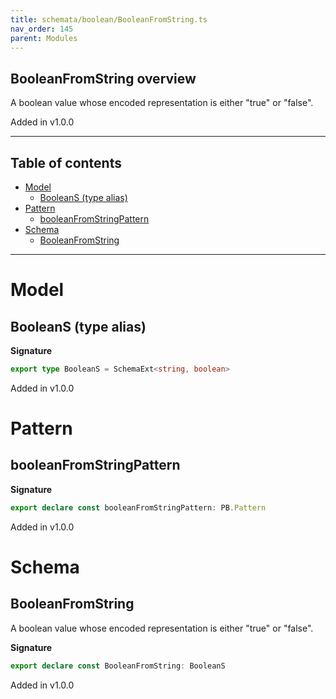 ```yaml
---
title: schemata/boolean/BooleanFromString.ts
nav_order: 145
parent: Modules
---
```


## BooleanFromString overview

A boolean value whose encoded representation is either "true" or "false".

Added in v1.0.0

---

<h2 class="text-delta">Table of contents</h2>

- [Model](#model)
  - [BooleanS (type alias)](#booleans-type-alias)
- [Pattern](#pattern)
  - [booleanFromStringPattern](#booleanfromstringpattern)
- [Schema](#schema)
  - [BooleanFromString](#booleanfromstring)

---

# Model

## BooleanS (type alias)

**Signature**

```ts
export type BooleanS = SchemaExt<string, boolean>
```

Added in v1.0.0

# Pattern

## booleanFromStringPattern

**Signature**

```ts
export declare const booleanFromStringPattern: PB.Pattern
```

Added in v1.0.0

# Schema

## BooleanFromString

A boolean value whose encoded representation is either "true" or "false".

**Signature**

```ts
export declare const BooleanFromString: BooleanS
```

Added in v1.0.0
